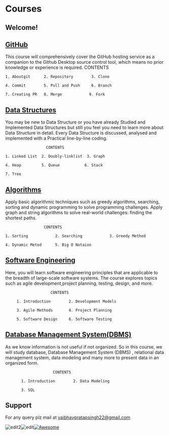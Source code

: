 # Courses

## Welcome!

## [GitHub](1-github)
This course will comprehensively cover the GitHub hosting service as a companion to the Github Desktop source control tool, which means no prior knowledge or experience is required. 
                       CONTENTS

    1. Aboutgit      2. Repository        3. Clone

    4. Commit        5. Pull and Push     6. Branch

    7. Creating PR   8. Merge            9. Fork

## [Data Structures](2-datastructure)

  You may be new to Data Structure or you have already Studied and Implemented Data Structures but still you feel you need to learn more about Data Structure in detail. Every Data Structure is discussed, analysed and implemented with a Practical line-by-line coding.

                      CONTENTS
                      
    1. Linked List  2. Doubly-linklist  3. Graph 

    4. Heap         5. Queue           6. Stack
    
    7. Tree 

## [Algorithms](3-algorithms)  
 
Apply basic algorithmic techniques such as greedy algorithms, searching, sorting and dynamic programming to solve programming challenges.
Apply graph and string algorithms to solve real-world challenges: finding the shortest paths.

                     CONTENTS
                     
    1. Sorting            2. Searching            3. Greedy Method

    4. Dynamic Metod      5. Big O Notaion
                  

## [Software Engineering](4-software-engineering)
Here, you will learn software engineering principles that are applicable to the breadth of large-scale software systems. The course explores topics such as agile development,project planning, testing, design, and more.                        
                        
                        CONTENTS
                        
         1. Introduction        2. Development Models

         3. Agile Methods       4. Project Planning

         5. Software Design     6. Software Testing 

## [Database Management System(DBMS)](5-dbms)   
As we know information is not useful if not organized. So in this course, we will study database, Database Management System (DBMS) , relational data management system, data modeling and many more to present data in an organized form.

                         CONTENTS

           1. Introduction        2. Data Modeling  

           3. SQL    

## Support
For any query plz mail at vaibhavpratapsingh22@gmail.com


![edit2](https://img.shields.io/static/v1?label=Topic&message=Introduction&color=orange)![edit](https://img.shields.io/static/v1?label=PRs&message=Welcome&color=<COLOR>)[![Awesome](https://cdn.rawgit.com/sindresorhus/awesome/d7305f38d29fed78fa85652e3a63e154dd8e8829/media/badge.svg)](https://github.com/sindresorhus/awesome#readme)
